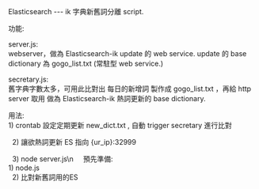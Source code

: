 Elasticsearch --- ik 字典新舊詞分離 script.

功能:

server.js:   
    webserver，做為 Elasticsearch-ik update 的 web service.
    update 的 base dictionary 為 gogo_list.txt
    (常駐型 web service.)

secretary.js:   
    舊字典字數太多，可用此比對出 每日的新增詞
    製作成 gogo_list.txt ，再給 http server 取用
    做為 Elasticsearch-ik 熱詞更新的 base dictionary.

用法:   
    1) crontab 設定定期更新 new_dict.txt , 自動 trigger secretary 進行比對
    
    2) 讓欲熱詞更新 ES 指向 {ur_ip}:32999
    
    3) node server.js\n
    
預先準備:  
    1) node.js   
    2) 比對新舊詞用的ES
